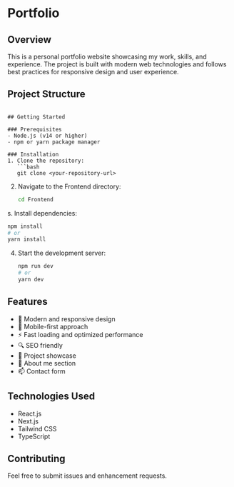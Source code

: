 # Portfolio

## Overview
This is a personal portfolio website showcasing my work, skills, and experience. The project is built with modern web technologies and follows best practices for responsive design and user experience.

## Project Structure
```

## Getting Started

### Prerequisites
- Node.js (v14 or higher)
- npm or yarn package manager

### Installation
1. Clone the repository:
   ```bash
   git clone <your-repository-url>
   ```

2. Navigate to the Frontend directory:
   ```bash
   cd Frontend
   ```

s. Install dependencies:
   ```bash
   npm install
   # or
   yarn install
   ```

4. Start the development server:
   ```bash
   npm run dev
   # or
   yarn dev
   ```

## Features
- 🎨 Modern and responsive design
- 📱 Mobile-first approach
- ⚡ Fast loading and optimized performance
- 🔍 SEO friendly
- 📂 Project showcase
- 📝 About me section
- 📫 Contact form

## Technologies Used
- React.js
- Next.js
- Tailwind CSS
- TypeScript

## Contributing
Feel free to submit issues and enhancement requests.

